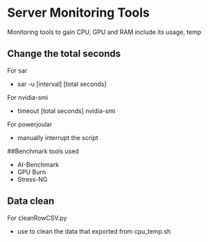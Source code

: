 # Server Monitoring Tools
Monitoring tools to gain CPU, GPU and RAM include its usage, temp

## Change the total seconds 
For sar
- sar -u [interval] [total seconds] 

For nvidia-smi
- timeout [total seconds] nvidia-smi

For powerjoular
- manually interrupt the script

##Benchmark tools used
- AI-Benchmark
- GPU Burn
- Stress-NG
## Data clean
For cleanRowCSV.py 
- use to clean the data that exported from cpu_temp.sh
